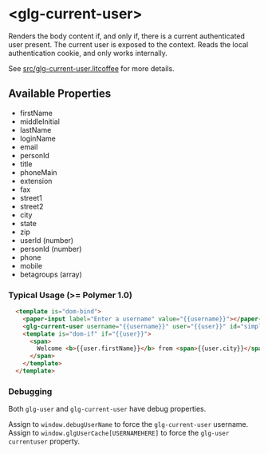 # &lt;glg-current-user&gt;

Renders the body content if, and only if, there is a current authenticated user present. The current user is
exposed to the context. Reads the local authentication cookie, and only works internally.

See [src/glg-current-user.litcoffee](src/glg-current-user.litcoffee) for more details.


## Available Properties

  * firstName
  * middleInitial
  * lastName
  * loginName
  * email
  * personId
  * title
  * phoneMain
  * extension
  * fax
  * street1
  * street2
  * city
  * state
  * zip
  * userId (number)
  * personId (number)
  * phone
  * mobile
  * betagroups (array)

### Typical Usage (>= Polymer 1.0)

```html
  <template is="dom-bind">
    <paper-input label="Enter a username" value="{{username}}"></paper-input>
    <glg-current-user username="{{username}}" user="{{user}}" id="simple"></glg-current-user>
    <template is="dom-if" if="{{user}}">
      <span>
        Welcome <b>{{user.firstName}}</b> from <span>{{user.city}}</span>!
      </span>
    </template>
  </template>
```

### Debugging

Both `glg-user` and `glg-current-user` have debug properties.

Assign to `window.debugUserName` to force the `glg-current-user` username.
Assign to `window.glgUserCache[USERNAMEHERE]` to force the `glg-user`
`currentuser` property.

